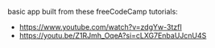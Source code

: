 basic app built from these freeCodeCamp tutorials:
* https://www.youtube.com/watch?v=zdgYw-3tzfI
* https://youtu.be/Z1RJmh_OqeA?si=cLXG7EnbaUJcnU4S
